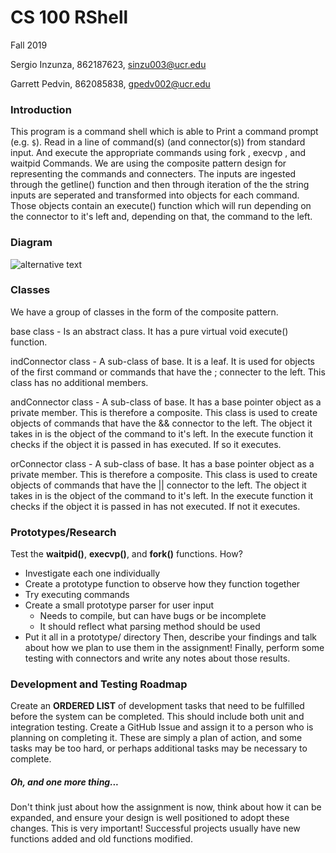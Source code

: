 # CS 100 RShell
Fall 2019

Sergio Inzunza, 862187623, sinzu003@ucr.edu

Garrett Pedvin, 862085838, gpedv002@ucr.edu

### Introduction
This program is a command shell which is able to Print a command prompt (e.g. `$`). Read in a line of command(s) (and connector(s)) from standard input. And execute the appropriate 
commands using fork , execvp , and waitpid Commands. We are using the composite pattern design for representing the commands and connecters. The inputs are ingested through the getline() function and then through iteration of the the string inputs are seperated and transformed into objects for each command. Those objects contain an execute() function which will run depending on the connector to it's left and, depending on that, the command to the left.

### Diagram
![alternative text](https://github.com/cs100/assignment-sigp/blob/master/images/OMT%20Diagram.jpeg)

### Classes
We have a group of classes in the form of the composite pattern.

base class - Is an abstract class. It has a pure virtual void execute() function. 

indConnector class - A sub-class of base. It is a leaf. It is used for objects of the first command or commands that have the ; connecter to the left. 
This class has no additional members. 

andConnector class - A sub-class of base. It has a base pointer object as a private member. This is therefore a composite. This class is used to create objects of commands that have 
the && connector to the left. The object it takes in is the object of the command to it's left. In the execute function it checks if the object it is passed in has executed. 
If so it executes.

orConnector class - A sub-class of base. It has a base pointer object as a private member. This is therefore a composite. This class is used to create objects of commands that have 
the || connector to the left. The object it takes in is the object of the command to it's left. In the execute function it checks if the object it is passed in has not executed. 
If not it executes.

### Prototypes/Research
Test the **waitpid()**, **execvp()**, and **fork()** functions. How?
- Investigate each one individually
- Create a prototype function to observe how they function together
- Try executing commands
- Create a small prototype parser for user input
  - Needs to compile, but can have bugs or be incomplete
  - It should reflect what parsing method should be used
- Put it all in a prototype/ directory
Then, describe your findings and talk about how we plan to use them in the assignment!
Finally, perform some testing with connectors and write any notes about those results.

### Development and Testing Roadmap
Create an **ORDERED LIST** of development tasks that need to be fulfilled before the system can be completed. This should include both unit and integration testing. Create a GitHub Issue and assign it to a person who is planning on completing it. These are simply a plan of action, and some tasks may be too hard, or perhaps additional tasks may be necessary to complete.

##### Oh, and one more thing...
Don't think just about how the assignment is now, think about how it can be expanded, and ensure your design is well positioned to adopt these changes. This is very important! Successful projects usually have new functions added and old functions modified.


